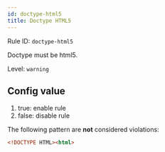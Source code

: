 ```yaml
---
id: doctype-html5
title: Doctype HTML5
---
```


Rule ID: `doctype-html5`

Doctype must be html5.

Level: `warning`

## Config value

1. true: enable rule
2. false: disable rule

The following pattern are **not** considered violations:

<!-- prettier-ignore -->
```html
<!DOCTYPE HTML><html>
```
